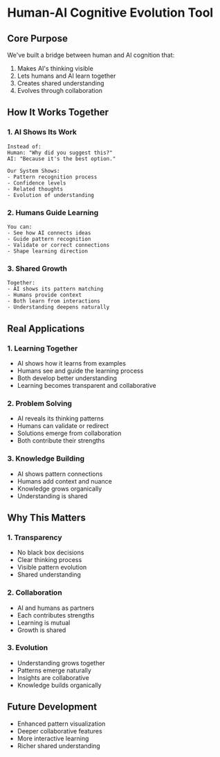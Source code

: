 # Human-AI Cognitive Evolution Tool

## Core Purpose
We've built a bridge between human and AI cognition that:
1. Makes AI's thinking visible
2. Lets humans and AI learn together
3. Creates shared understanding
4. Evolves through collaboration

## How It Works Together

### 1. AI Shows Its Work
```
Instead of:
Human: "Why did you suggest this?"
AI: "Because it's the best option."

Our System Shows:
- Pattern recognition process
- Confidence levels
- Related thoughts
- Evolution of understanding
```

### 2. Humans Guide Learning
```
You can:
- See how AI connects ideas
- Guide pattern recognition
- Validate or correct connections
- Shape learning direction
```

### 3. Shared Growth
```
Together:
- AI shows its pattern matching
- Humans provide context
- Both learn from interactions
- Understanding deepens naturally
```

## Real Applications

### 1. Learning Together
- AI shows how it learns from examples
- Humans see and guide the learning process
- Both develop better understanding
- Learning becomes transparent and collaborative

### 2. Problem Solving
- AI reveals its thinking patterns
- Humans can validate or redirect
- Solutions emerge from collaboration
- Both contribute their strengths

### 3. Knowledge Building
- AI shows pattern connections
- Humans add context and nuance
- Knowledge grows organically
- Understanding is shared

## Why This Matters

### 1. Transparency
- No black box decisions
- Clear thinking process
- Visible pattern evolution
- Shared understanding

### 2. Collaboration
- AI and humans as partners
- Each contributes strengths
- Learning is mutual
- Growth is shared

### 3. Evolution
- Understanding grows together
- Patterns emerge naturally
- Insights are collaborative
- Knowledge builds organically

## Future Development
- Enhanced pattern visualization
- Deeper collaborative features
- More interactive learning
- Richer shared understanding